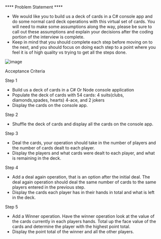 ﻿**** Problem Statement ****

- We would like you to build us a deck of cards in a C# console app and do some normal card deck operations with this virtual set of cards. You will need to make some assumptions along the way, please be sure to call out these assumptions and explain your decisions after the coding portion of the interview is complete.
- Keep in mind that you should complete each step before moving on to the next, and you should focus on doing each step to a point where you feel it is of high quality vs trying to get all the steps done.

![image](https://github.com/rahul-jha-official/Projects/assets/138975150/7bdae201-8d0e-4a89-9300-c5e2adc21eae)

Acceptance Criteria

Step 1 
- Build us a deck of cards in a C# Or Node console application 
- Populate the deck of cards with 54 cards: 4 suits(clubs, diamonds,spades, hearts) 4-ace, and 2 jokers 
- Display the cards on the console app.

Step 2 
- Shuffle the deck of cards and display all the cards on the console app.

Step 3 
- Deal the cards, your operation should take in the number of players and the number of cards dealt to each player. 
- Display the players and what cards were dealt to each player, and what is remaining in the deck. 

Step 4 
- Add a deal again operation, that is an option after the initial deal. The deal again operation should deal the same number of cards to the same players entered in the previous step. 
- Display the cards each player has in their hands in total and what is left in the deck. 

Step 5 
- Add a Winner operation. Have the winner operation look at the value of the cards currently in each players hands. Total up the face value of the cards and determine the player with the highest point total. 
- Display the point total of the winner and all the other players. 
